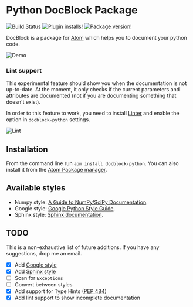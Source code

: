 # Python DocBlock Package
[![Build Status](https://travis-ci.org/spadarian/docblock-python.svg?branch=master)](https://travis-ci.org/spadarian/docblock-python)
[![Plugin installs!](https://img.shields.io/apm/dm/docblock-python.svg?style=flat-square&colorB=blue)](https://atom.io/packages/docblock-python)
[![Package version!](https://img.shields.io/apm/v/docblock-python.svg?style=flat-square&colorB=blue)](https://atom.io/packages/docblock-python)

DocBlock is a package for [Atom](https://atom.io) which helps you to document your python code.

![Demo](https://raw.githubusercontent.com/spadarian/docblock-python/master/img/demo.gif)

### Lint support

This experimental feature should show you when the documentation is not up-to-date.
At the moment, it only checks if the current parameters and attributes are documented (not if you are documenting something that doesn't exist).

In order to this feature to work, you need to install [Linter](https://github.com/steelbrain/linter) and enable the option in `docblock-python` settings.

![Lint](https://raw.githubusercontent.com/spadarian/docblock-python/master/img/lint.png)

## Installation

From the command line run `apm install docblock-python`. You can also install it from the [Atom Package manager](https://flight-manual.atom.io/using-atom/sections/atom-packages/#atom-packages).

## Available styles

* Numpy style: [A Guide to NumPy/SciPy Documentation](https://github.com/numpy/numpy/blob/master/doc/HOWTO_DOCUMENT.rst.txt).
* Google style: [Google Python Style Guide](http://google.github.io/styleguide/pyguide.html).
* Sphinx style: [Sphinx documentation](http://www.sphinx-doc.org/en/master/usage/restructuredtext/domains.html#info-field-lists).

## TODO

This is a non-exhaustive list of future additions. If you have any suggestions, drop me an email.

- [x] Add [Google style](http://google.github.io/styleguide/pyguide.html)
- [x] Add [Sphinx style](http://www.sphinx-doc.org/en/master/usage/restructuredtext/domains.html#info-field-lists)
- [ ] Scan for `Exceptions`
- [ ] Convert between styles
- [x] Add support for Type Hints ([PEP 484](https://www.python.org/dev/peps/pep-0484/))
- [x] Add lint support to show incomplete documentation
